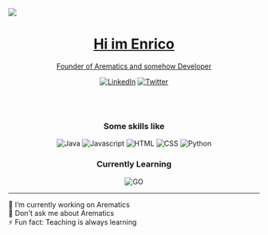 <a href="https://arematics.com">
<img src="https://arematics.com/assets/banner/arematics-transparent.png" align="center"/>

<h1 align="center">
  Hi im Enrico
</h1>
<p align="center">Founder of Arematics and somehow Developer</p>
<p align="center">
  <a href="https://www.linkedin.com/in/enrico-messall/">
  <img alt="LinkedIn" src="https://img.shields.io/badge/LinkedIn-0077B5?style=for-the-badge&logo=linkedin"></a>
  
  <a href="https://twitter.com/EnricoMessall">
  <img alt="Twitter" src="https://img.shields.io/twitter/follow/EnricoMessall?color=1DA1F2&logo=Twitter&style=for-the-badge"></a>
</p>
<br>
<br>
  
<h3 align="center">Some skills like</h3>
<p align="center">
  <img alt="Java" src="https://img.shields.io/badge/Java-ED8B00?style=for-the-badge&logo=java&logoColor=white">
  <img alt="Javascript" src="https://img.shields.io/badge/JavaScript-F7DF1E?style=for-the-badge&logo=javascript&logoColor=black">
  <img alt="HTML" src="https://img.shields.io/badge/HTML5-E34F26?style=for-the-badge&logo=html5&logoColor=white">
  <img alt="CSS" src="https://img.shields.io/badge/CSS3-1572B6?style=for-the-badge&logo=css3&logoColor=white">
  <img alt="Python" src="https://img.shields.io/badge/Python-3776AB?style=for-the-badge&logo=python&logoColor=white">
</p>

<h3 align="center">Currently Learning</h3>
<p align="center">
    <img alt="GO" src="https://img.shields.io/badge/Go-00ADD8?style=for-the-badge&logo=go&logoColor=white">
</p>

------
🔭 I’m currently working on Arematics<br>
💬 Don't ask me about Arematics<br>
⚡ Fun fact: Teaching is always learning

<!--
**EnricoMessall/EnricoMessall** is a ✨ _special_ ✨ repository because its `README.md` (this file) appears on your GitHub profile.

Here are some ideas to get you started:

- 🔭 I’m currently working on Arematics
- 🌱 I’m currently learning ...
- 👯 I’m looking to collaborate on ...
- 🤔 I’m looking for help with Arematics
- 💬 Ask me about ...
- 📫 How to reach me: ...
- 😄 Pronouns: ...
- ⚡ Fun fact: ...
-->
